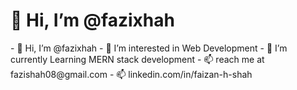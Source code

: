 <h1> 👋 Hi, I’m @fazixhah </h1> 
- 👋 Hi, I’m @fazixhah
- 👀 I’m interested in Web Development
- 🌱 I’m currently Learning MERN stack development
- 📫 reach me at fazishah08@gmail.com
- 📫 linkedin.com/in/faizan-h-shah
<!---- 💞️ I’m looking to collaborate on ...--->

<!---
fazixhah/fazixhah is a ✨ special ✨ repository because its `README.md` (this file) appears on your GitHub profile.
You can click the Preview link to take a look at your changes.
--->
